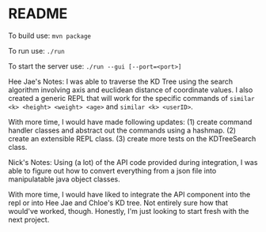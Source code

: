 # README
To build use:
`mvn package`

To run use:
`./run`

To start the server use:
`./run --gui [--port=<port>]`

Hee Jae's Notes:
I was able to traverse the KD Tree using the search algorithm involving axis and euclidean distance of coordinate values.
I also created a generic REPL that will work for the specific commands of `similar <k> <height> <weight> <age>` and 
`similar <k> <userID>`. 

With more time, I would have made following updates: (1) create command handler classes and abstract out the commands 
using a hashmap. (2) create an extensible REPL class. (3) create more tests on the KDTreeSearch class.

Nick's Notes:
Using (a lot) of the API code provided during integration, I was able to figure out how to convert everything from 
a json file into manipulatable java object classes. 

With more time, I would have liked to integrate the API component into the repl or into Hee Jae and Chloe's KD tree. Not 
entirely sure how that would've worked, though. Honestly, I'm just looking to start fresh with the next project. 
